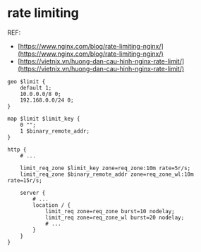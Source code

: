 # rate limiting

REF:

- [https://www.nginx.com/blog/rate-limiting-nginx/](https://www.nginx.com/blog/rate-limiting-nginx/)
- [https://vietnix.vn/huong-dan-cau-hinh-nginx-rate-limit/](https://vietnix.vn/huong-dan-cau-hinh-nginx-rate-limit/)

```
geo $limit {
    default 1;
    10.0.0.0/8 0;
    192.168.0.0/24 0;
}

map $limit $limit_key {
    0 "";
    1 $binary_remote_addr;
}

http {
    # ...

    limit_req_zone $limit_key zone=req_zone:10m rate=5r/s;
    limit_req_zone $binary_remote_addr zone=req_zone_wl:10m rate=15r/s;

    server {
        # ...
        location / {
            limit_req zone=req_zone burst=10 nodelay;
            limit_req zone=req_zone_wl burst=20 nodelay;
            # ...
        }
    }
}
```
